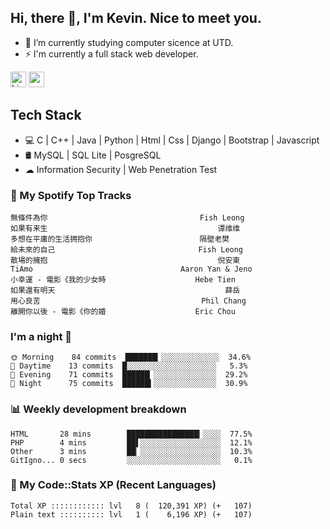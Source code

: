 ## Hi, there 👋, I'm Kevin. Nice to meet you.

- 🌱 I’m currently studying computer sicence at UTD.
- ⚡ I'm currently a full stack web developer.

<a href="https://www.linkedin.com/in/kevin12686/"><img alt="LinkedIn" src="https://img.shields.io/badge/linkedin%20-%230077B5.svg?&style=for-the-badge&logo=linkedin&logoColor=white" height=25></a>
<a href="https://www.instagram.com/kevin12686/"><img src="https://img.shields.io/badge/instagram-3f729b?&style=for-the-badge&logo=instagram&logoColor=white" height=25></a>

## Tech Stack

* 💻 C | C++ | Java | Python | Html | Css | Django | Bootstrap | Javascript
* 🛢️ MySQL | SQL Lite | PosgreSQL
* ☁ Information Security | Web Penetration Test

### 🎵 My Spotify Top Tracks

<!-- spotify start -->

```text
無條件為你                                  Fish Leong
如果有来生                                      谭维维
多想在平庸的生活拥抱你                        隔壁老樊
給未來的自己                                Fish Leong
散場的擁抱                                      倪安東
TiAmo                                 Aaron Yan & Jeno
小幸運 - 電影《我的少女時                    Hebe Tien
如果還有明天                                      薛岳
用心良苦                                    Phil Chang
離開你以後 - 電影《你的婚                    Eric Chou
```

<!-- spotify end -->

### I'm a night 🦉

<!-- early_bird start -->

```text
🌞 Morning    84 commits  ███████▎░░░░░░░░░░░░░  34.6%
🌆 Daytime    13 commits  █░░░░░░░░░░░░░░░░░░░░   5.3%
🌃 Evening    71 commits  ██████▏░░░░░░░░░░░░░░  29.2%
🌙 Night      75 commits  ██████▍░░░░░░░░░░░░░░  30.9%
```

<!-- early_bird end -->

### 📊 Weekly development breakdown

<!-- code_time start -->

```text
HTML       28 mins        ████████████████▎░░░░  77.5%
PHP        4 mins         ██▌░░░░░░░░░░░░░░░░░░  12.1%
Other      3 mins         ██▏░░░░░░░░░░░░░░░░░░  10.3%
GitIgno... 0 secs         ░░░░░░░░░░░░░░░░░░░░░   0.1%
```

<!-- code_time end -->

### 🧰 My Code::Stats XP (Recent Languages)

<!-- codestats start -->

```text
Total XP :::::::::::: lvl   8 (  120,391 XP) (+   107)
Plain text :::::::::: lvl   1 (    6,196 XP) (+   107)
```

<!-- codestats end -->
